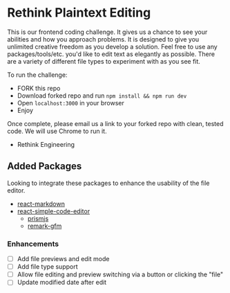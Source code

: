 # Rethink Plaintext Editing

This is our frontend coding challenge. It gives us a chance to see your abilities and how you approach problems. It is designed to give you unlimited creative freedom as you develop a solution. Feel free to use any packages/tools/etc. you'd like to edit text as elegantly as possible. There are a variety of different file types to experiment with as you see fit.

To run the challenge:

- FORK this repo
- Download forked repo and run `npm install && npm run dev`
- Open `localhost:3000` in your browser
- Enjoy

Once complete, please email us a link to your forked repo with clean, tested code. We will use Chrome to run it.

- Rethink Engineering

## Added Packages
Looking to integrate these packages to enhance the usability of the file editor.
- [react-markdown](https://www.npmjs.com/package/react-markdown)
- [react-simple-code-editor](https://www.npmjs.com/package/react-simple-code-editor)
  - [prismjs](https://www.npmjs.com/package/prismjs)
  - [remark-gfm](https://www.npmjs.com/package/remark-gfm)

### Enhancements
- [ ] Add file previews and edit mode
- [ ] Add file type support
- [ ] Allow file editing and preview switching via a button or clicking the "file"
- [ ] Update modified date after edit
